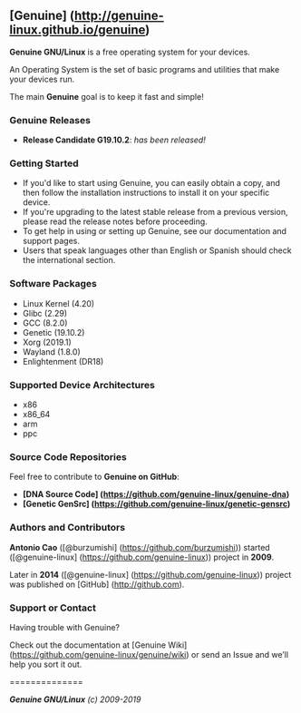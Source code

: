 ## [Genuine] (http://genuine-linux.github.io/genuine)

**Genuine GNU/Linux** is a free operating system for your devices.

An Operating System is the set of basic programs and utilities that make your devices run.

The main **Genuine** goal is to keep it fast and simple!

### Genuine Releases

 * **Release Candidate G19.10.2**: _has been released!_


### Getting Started

 - If you'd like to start using Genuine, you can easily obtain a copy, and then follow the installation instructions to install it on your specific device.
 - If you're upgrading to the latest stable release from a previous version, please read the release notes before proceeding.
 - To get help in using or setting up Genuine, see our documentation and support pages.
 - Users that speak languages other than English or Spanish should check the international section.


### Software Packages

 - Linux Kernel (4.20)
 - Glibc (2.29)
 - GCC (8.2.0)
 - Genetic (19.10.2)
 - Xorg (2019.1)
 - Wayland (1.8.0)
 - Enlightenment (DR18)


### Supported Device Architectures

 - x86
 - x86_64
 - arm
 - ppc


### Source Code Repositories

Feel free to contribute to **Genuine on GitHub**:

* **[DNA Source Code] (https://github.com/genuine-linux/genuine-dna)**
* **[Genetic GenSrc] (https://github.com/genuine-linux/genetic-gensrc)**


### Authors and Contributors

**Antonio Cao** ([@burzumishi] (https://github.com/burzumishi)) started ([@genuine-linux] (https://github.com/genuine-linux)) project in **2009**.

Later in **2014** ([@genuine-linux] (https://github.com/genuine-linux)) project was published on [GitHub] (http://github.com).

### Support or Contact

Having trouble with Genuine?

Check out the documentation at [Genuine Wiki] (https://github.com/genuine-linux/genuine/wiki) or send an Issue and we’ll help you sort it out.

==============

_**Genuine GNU/Linux** (c) 2009-2019_
